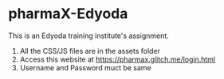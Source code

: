 # pharmaX-Edyoda
This is an Edyoda training institute's assignment.


1. All the CSS/JS files are in the assets folder
2. Access this website at https://pharmax.glitch.me/login.html
3. Username and Password muct be same
